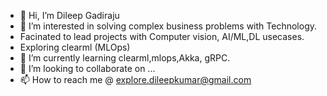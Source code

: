 - 👋 Hi, I’m Dileep Gadiraju
- 👀 I’m interested in solving complex business problems with Technology.
- Facinated to lead projects with Computer vision, AI/ML,DL usecases.
- Exploring clearml (MLOps)
- 🌱 I’m currently learning clearml,mlops,Akka, gRPC.
- 💞️ I’m looking to collaborate on ...
- 📫 How to reach me @ explore.dileepkumar@gmail.com

<!---
dileep-gadiraju/dileep-gadiraju is a ✨ special ✨ repository because its `README.md` (this file) appears on your GitHub profile.
You can click the Preview link to take a look at your changes.
--->
